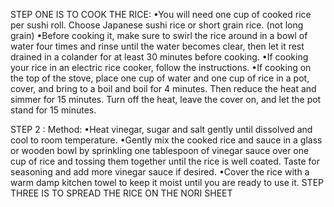 STEP ONE IS TO COOK THE RICE:
•You will need one cup of cooked rice per sushi roll. Choose
Japanese sushi rice or short grain rice. (not long grain)
•Before cooking it, make sure to swirl the rice around in a bowl
of water four times and rinse until the water becomes clear,
then let it rest drained in a colander for at least 30 minutes
before cooking.
•If cooking your rice in an electric rice cooker, follow the
instructions.
•If cooking on the top of the stove, place one cup of water and
one cup of rice in a pot, cover, and bring to a boil and
boil for 4 minutes. Then reduce the heat and simmer for 15
minutes. Turn off the heat, leave the cover on, and let the pot
stand for 15 minutes. 

STEP 2 : 
Method:
•Heat vinegar, sugar and salt gently until dissolved and cool to
room temperature.
•Gently mix the cooked rice and sauce in a glass or wooden bowl
by sprinkling one tablespoon of vinegar sauce over one cup of
rice and tossing them together until the rice is well coated.
Taste for seasoning and add more vinegar sauce if desired.
•Cover the rice with a warm damp kitchen towel to keep it moist
until you are ready to use it.
STEP THREE IS TO SPREAD THE RICE ON THE NORI SHEET